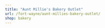```yaml
---
title: "Aunt Millie's Bakery Outlet"
url: /fort-wayne/aunt-millies-bakery-outlet/
shop: bakery
---
```

